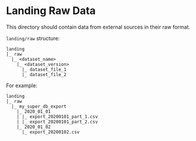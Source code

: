 # Landing Raw Data

This directory should contain data from external sources in their raw format.

`landing/raw` structure:
```
landing
|_ raw
  |_ <dataset_name>
    |_ <dataset_version>
      |_ dataset_file_1
      |_ dataset_file_2
```

For example:
```
landing
|_ raw
  |_ my_super_db_export
    |_ 2020_01_01
    | |_ export_20200101_part_1.csv
    | |_ export_20200101_part_2.csv
    |_ 2020_01_02
      |_ export_20200102.csv
```
